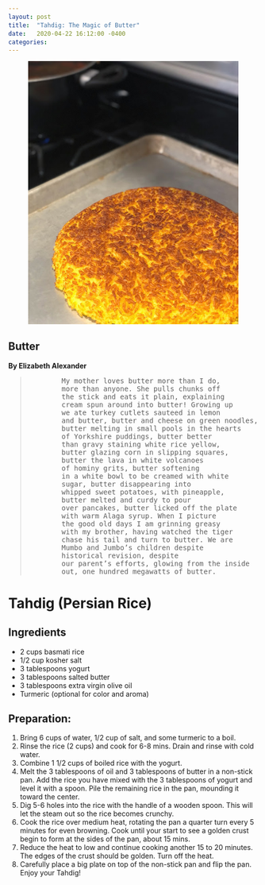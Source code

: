 ```yaml
---
layout: post
title:  "Tahdig: The Magic of Butter"
date:   2020-04-22 16:12:00 -0400
categories:
---
```


<html lang = "en-US">
<body>
        <figure>
             <img alt="Tahdig, or Persian Crispy Rice" src= "https://github.com/eaboumrad/foodpoetry/raw/gh-pages/_assets/_img/tahdig.jpg">
        </figure>
        <h2 id="h01">Butter</h2>
        <b>By Elizabeth Alexander</b>
        <blockquote cite="https://www.poetryfoundation.org/poems/52416/butter-56d230df0abef">
        <pre>
        My mother loves butter more than I do,
        more than anyone. She pulls chunks off
        the stick and eats it plain, explaining
        cream spun around into butter! Growing up
        we ate turkey cutlets sauteed in lemon
        and butter, butter and cheese on green noodles,
        butter melting in small pools in the hearts
        of Yorkshire puddings, butter better
        than gravy staining white rice yellow,
        butter glazing corn in slipping squares,
        butter the lava in white volcanoes
        of hominy grits, butter softening
        in a white bowl to be creamed with white
        sugar, butter disappearing into
        whipped sweet potatoes, with pineapple,
        butter melted and curdy to pour
        over pancakes, butter licked off the plate
        with warm Alaga syrup. When I picture
        the good old days I am grinning greasy
        with my brother, having watched the tiger
        chase his tail and turn to butter. We are
        Mumbo and Jumbo’s children despite   
        historical revision, despite
        our parent’s efforts, glowing from the inside
        out, one hundred megawatts of butter.  
</pre>
</blockquote>

<h1>Tahdig (Persian Rice)</h1>

<h2>Ingredients</h2>
<ul>
    <li>2 cups basmati rice</li>
    <li>1/2 cup kosher salt</li>
    <li>3 tablespoons yogurt</li>
    <li>3 tablespoons salted butter</li>
    <li>3 tablespoons extra virgin olive oil</li>
    <li>Turmeric (optional for color and aroma)</li>
</ul>

<h2>Preparation:</h2>
<ol>
    <li>Bring 6 cups of water, 1/2 cup of salt, and some turmeric to a boil.</li>
    <li>Rinse the rice (2 cups) and cook for 6-8 mins. Drain and rinse with cold water.</li>
    <li>Combine 1 1/2 cups of boiled rice with the yogurt.</li>
    <li>Melt the 3 tablespoons of oil and 3 tablespoons of butter in a non-stick pan. Add the rice you have mixed with the 3 tablespoons of yogurt and level it with a spoon. Pile the remaining rice in the pan, mounding it toward the center.</li>
    <li>Dig 5-6 holes into the rice with the handle of a wooden spoon. This will let the steam out so the rice becomes crunchy.</li>
    <li>Cook the rice over medium heat, rotating the pan a quarter turn every 5 minutes for even browning. Cook until your start to see a golden crust begin to form at the sides of the pan, about 15 mins.</li>
    <li>Reduce the heat to low and continue cooking another 15 to 20 minutes. The edges of the crust should be golden. Turn off the heat.</li>
    <li>Carefully place a big plate on top of the non-stick pan and flip the pan. Enjoy your Tahdig!</li>
</ol>

</body>
</html>
